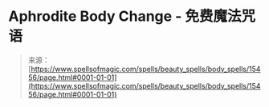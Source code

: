 <!--yml

category: 未分类

date: 2024-06-12 18:54:56

-->

# Aphrodite Body Change - 免费魔法咒语

> 来源：[https://www.spellsofmagic.com/spells/beauty_spells/body_spells/15456/page.html#0001-01-01](https://www.spellsofmagic.com/spells/beauty_spells/body_spells/15456/page.html#0001-01-01)
